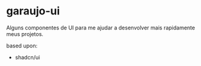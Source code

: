 # garaujo-ui
Alguns componentes de UI para me ajudar a desenvolver mais rapidamente meus projetos.

based upon:
- shadcn/ui
